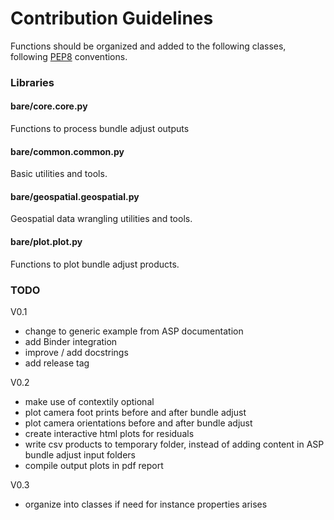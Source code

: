 # Contribution Guidelines

Functions should be organized and added to the following classes, following [PEP8](http://www.python.org/dev/peps/pep-0008/) conventions.



### Libraries

#### bare/core.core.py 
Functions to process bundle adjust outputs

#### bare/common.common.py 
Basic utilities and tools.

#### bare/geospatial.geospatial.py
Geospatial data wrangling utilities and tools.

#### bare/plot.plot.py 
Functions to plot bundle adjust products.


### TODO
V0.1
- change to generic example from ASP documentation
- add Binder integration
- improve / add docstrings
- add release tag

V0.2
- make use of contextily optional
- plot camera foot prints before and after bundle adjust
- plot camera orientations before and after bundle adjust
- create interactive html plots for residuals
- write csv products to temporary folder, instead of adding content in ASP bundle adjust input folders
- compile output plots in pdf report

V0.3
- organize into classes if need for instance properties arises


